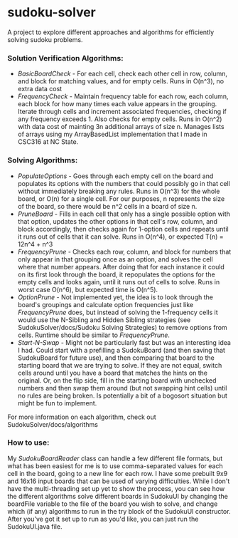 # sudoku-solver
A project to explore different approaches and algorithms for efficiently solving sudoku problems.

### Solution Verification Algorithms:
* _BasicBoardCheck_ - For each cell, check each other cell in row, column, and block for matching values, and for empty cells. Runs in O(n^3), no extra data cost
* _FrequencyCheck_ - Maintain frequency table for each row, each column, each block for how many times each value appears in the grouping. Iterate through cells and increment associated frequencies, checking if any frequency exceeds 1. Also checks for empty cells. Runs in O(n^2) with data cost of mainting 3n additional arrays of size n. Manages lists of arrays using my ArrayBasedList implementation that I made in CSC316 at NC State.

### Solving Algorithms: 
* _PopulateOptions_ - Goes through each empty cell on the board and populates its options with the numbers that could possibly go in that cell without immediately breaking any rules. Runs in O(n^3) for the whole board, or O(n) for a single cell. For our purposes, n represents the size of the board, so there would be n^2 cells in a board of size n.
* _PruneBoard_ - Fills in each cell that only has a single possible option with that option, updates the other options in that cell's row, column, and block accordingly, then checks again for 1-option cells and repeats until it runs out of cells that it can solve. Runs in O(n^4), or expected T(n) = 12n^4 + n^3
* _FrequencyPrune_ - Checks each row, column, and block for numbers that only appear in that grouping once as an option, and solves the cell where that number appears. After doing that for each instance it could on its first look through the board, it repopulates the options for the empty cells and looks again, until it runs out of cells to solve. Runs in worst case O(n^6), but expected time is O(n^5).
* _OptionPrune_ - Not implemented yet, the idea is to look through the board's groupings and calculate option frequencies just like _FrequencyPrune_ does, but instead of solving the 1-frequency cells it would use the N-Sibling and Hidden Sibling strategies (see SudokuSolver/docs/Sudoku Solving Strategies) to remove options from cells. Runtime should be similar to _FrequencyPrune_.
* _Start-N-Swap_ - Might not be particularly fast but was an interesting idea I had. Could start with a prefilling a SudokuBoard (and then saving that SudokuBoard for future use), and then comparing that board to the starting board that we are trying to solve. If they are not equal, switch cells around until you have a board that matches the hints on the original. Or, on the flip side, fill in the starting board with unchecked numbers and then swap them around (but not swapping hint cells) until no rules are being broken. Is potentially a bit of a bogosort situation but might be fun to implement.

For more information on each algorithm, check out SudokuSolver/docs/algorithms

### How to use:
My _SudokuBoardReader_ class can handle a few different file formats, but what has been easiest for me is to use comma-separated values for each cell in the board, going to a new line for each row. I have some prebuilt 9x9 and 16x16 input boards that can be used of varying difficulties. While I don't have the multi-threading set up yet to show the process, you can see how the different algorithms solve different boards in SudokuUI by changing the boardFile variable to the file of the board you wish to solve, and change which (if any) algorithms to run in the try block of the SudokuUI constructor. After you've got it set up to run as you'd like, you can just run the SudokuUI.java file.
